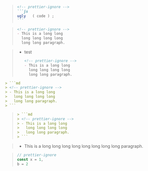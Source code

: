 > ````md
> <!-- prettier-ignore -->
> ```js
> ugly   ( code ) ;
> ```
> ````

> ```md
> <!-- prettier-ignore -->
> - This is a long long
>   long long long long
>   long long paragraph.
> ```

> - test
>   ```md
>   <!-- prettier-ignore -->
>   - This is a long long
>     long long long long
>     long long paragraph.
>   ```

````md
> ```md
> <!-- prettier-ignore -->
> - This is a long long
>   long long long long
>   long long paragraph.
> ```
````

> ````md
> > ```md
> > <!-- prettier-ignore -->
> > - This is a long long
> >   long long long long
> >   long long paragraph.
> > ```
> ````

> 
> <!-- prettier-ignore -->
> - This is a long long
>   long long long long
>   long long paragraph.
> 

> ````js
> // prettier-ignore
> const x = 1,
> b = 2
> ````
